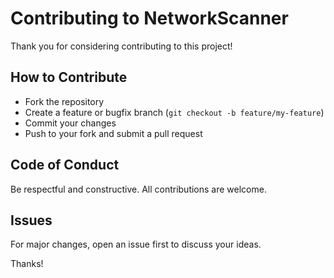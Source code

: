 # Contributing to NetworkScanner

Thank you for considering contributing to this project!

## How to Contribute

- Fork the repository
- Create a feature or bugfix branch (`git checkout -b feature/my-feature`)
- Commit your changes
- Push to your fork and submit a pull request

## Code of Conduct

Be respectful and constructive. All contributions are welcome.

## Issues

For major changes, open an issue first to discuss your ideas.

Thanks!
